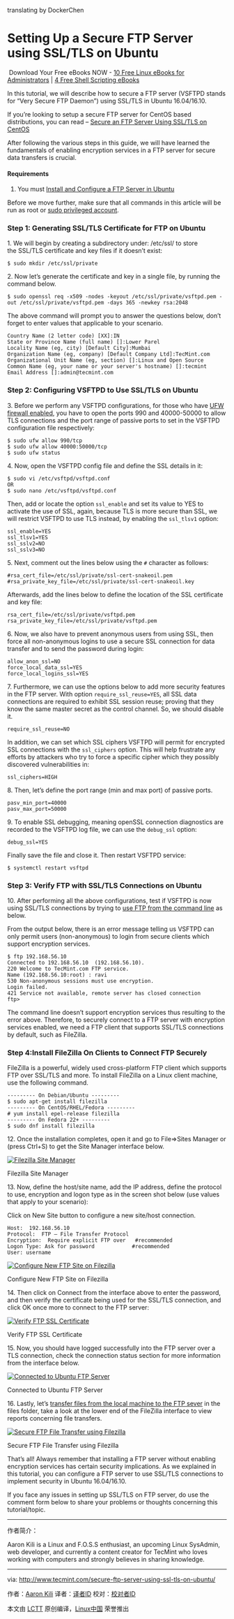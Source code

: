 translating by DockerChen

Setting Up a Secure FTP Server using SSL/TLS on Ubuntu
============================================================

 Download Your Free eBooks NOW - [10 Free Linux eBooks for Administrators][13] | [4 Free Shell Scripting eBooks][14]

In this tutorial, we will describe how to secure a FTP server (VSFTPD stands for “Very Secure FTP Daemon”) using SSL/TLS in Ubuntu 16.04/16.10.

If you’re looking to setup a secure FTP server for CentOS based distributions, you can read – [Secure an FTP Server Using SSL/TLS on CentOS][2]

After following the various steps in this guide, we will have learned the fundamentals of enabling encryption services in a FTP server for secure data transfers is crucial.

#### Requirements

1.  You must [Install and Configure a FTP Server in Ubuntu][1]

Before we move further, make sure that all commands in this article will be run as root or [sudo privileged account][3].

### Step 1: Generating SSL/TLS Certificate for FTP on Ubuntu

1. We will begin by creating a subdirectory under: /etc/ssl/ to store the SSL/TLS certificate and key files if it doesn’t exist:

```
$ sudo mkdir /etc/ssl/private
```

2. Now let’s generate the certificate and key in a single file, by running the command below.

```
$ sudo openssl req -x509 -nodes -keyout /etc/ssl/private/vsftpd.pem -out /etc/ssl/private/vsftpd.pem -days 365 -newkey rsa:2048
```

The above command will prompt you to answer the questions below, don’t forget to enter values that applicable to your scenario.

```
Country Name (2 letter code) [XX]:IN
State or Province Name (full name) []:Lower Parel
Locality Name (eg, city) [Default City]:Mumbai
Organization Name (eg, company) [Default Company Ltd]:TecMint.com
Organizational Unit Name (eg, section) []:Linux and Open Source
Common Name (eg, your name or your server's hostname) []:tecmint
Email Address []:admin@tecmint.com
```

### Step 2: Configuring VSFTPD to Use SSL/TLS on Ubuntu

3. Before we perform any VSFTPD configurations, for those who have [UFW firewall enabled][4], you have to open the ports 990 and 40000-50000 to allow TLS connections and the port range of passive ports to set in the VSFTPD configuration file respectively:

```
$ sudo ufw allow 990/tcp
$ sudo ufw allow 40000:50000/tcp
$ sudo ufw status
```

4. Now, open the VSFTPD config file and define the SSL details in it:

```
$ sudo vi /etc/vsftpd/vsftpd.conf
OR
$ sudo nano /etc/vsftpd/vsftpd.conf
```

Then, add or locate the option `ssl_enable` and set its value to YES to activate the use of SSL, again, because TLS is more secure than SSL, we will restrict VSFTPD to use TLS instead, by enabling the `ssl_tlsv1` option:

```
ssl_enable=YES
ssl_tlsv1=YES
ssl_sslv2=NO
ssl_sslv3=NO
```

5. Next, comment out the lines below using the `#` character as follows:

```
#rsa_cert_file=/etc/ssl/private/ssl-cert-snakeoil.pem
#rsa_private_key_file=/etc/ssl/private/ssl-cert-snakeoil.key
```

Afterwards, add the lines below to define the location of the SSL certificate and key file:

```
rsa_cert_file=/etc/ssl/private/vsftpd.pem
rsa_private_key_file=/etc/ssl/private/vsftpd.pem
```

6. Now, we also have to prevent anonymous users from using SSL, then force all non-anonymous logins to use a secure SSL connection for data transfer and to send the password during login:

```
allow_anon_ssl=NO
force_local_data_ssl=YES
force_local_logins_ssl=YES
```

7. Furthermore, we can use the options below to add more security features in the FTP server. With option `require_ssl_reuse=YES`, all SSL data connections are required to exhibit SSL session reuse; proving that they know the same master secret as the control channel. So, we should disable it.

```
require_ssl_reuse=NO
```

In addition, we can set which SSL ciphers VSFTPD will permit for encrypted SSL connections with the `ssl_ciphers` option. This will help frustrate any efforts by attackers who try to force a specific cipher which they possibly discovered vulnerabilities in:

```
ssl_ciphers=HIGH
```

8. Then, let’s define the port range (min and max port) of passive ports.

```
pasv_min_port=40000
pasv_max_port=50000
```

9. To enable SSL debugging, meaning openSSL connection diagnostics are recorded to the VSFTPD log file, we can use the `debug_ssl` option:

```
debug_ssl=YES
```

Finally save the file and close it. Then restart VSFTPD service:

```
$ systemctl restart vsftpd
```

### Step 3: Verify FTP with SSL/TLS Connections on Ubuntu

10. After performing all the above configurations, test if VSFTPD is now using SSL/TLS connections by trying to [use FTP from the command line][5] as below.

From the output below, there is an error message telling us VSFTPD can only permit users (non-anonymous) to login from secure clients which support encryption services.

```
$ ftp 192.168.56.10
Connected to 192.168.56.10  (192.168.56.10).
220 Welcome to TecMint.com FTP service.
Name (192.168.56.10:root) : ravi
530 Non-anonymous sessions must use encryption.
Login failed.
421 Service not available, remote server has closed connection
ftp>
```

The command line doesn’t support encryption services thus resulting to the error above. Therefore, to securely connect to a FTP server with encryption services enabled, we need a FTP client that supports SSL/TLS connections by default, such as FileZilla.

### Step 4:Install FileZilla On Clients to Connect FTP Securely

FileZilla is a powerful, widely used cross-platform FTP client which supports FTP over SSL/TLS and more. To install FileZilla on a Linux client machine, use the following command.

```
--------- On Debian/Ubuntu ---------
$ sudo apt-get install filezilla   
--------- On CentOS/RHEL/Fedora --------- 
# yum install epel-release filezilla
--------- On Fedora 22+ --------- 
$ sudo dnf install filezilla
```

12. Once the installation completes, open it and go to File=>Sites Manager or (press Ctrl+S) to get the Site Manager interface below.

[
 ![Filezilla Site Manager](http://www.tecmint.com/wp-content/uploads/2017/02/Filezilla-Site-Manager.png) 
][6]

Filezilla Site Manager

13. Now, define the host/site name, add the IP address, define the protocol to use, encryption and logon type as in the screen shot below (use values that apply to your scenario):

Click on New Site button to configure a new site/host connection.

```
Host:  192.168.56.10
Protocol:  FTP – File Transfer Protocol
Encryption:  Require explicit FTP over   #recommended 
Logon Type: Ask for password	        #recommended 
User: username
```
[
 ![Configure New FTP Site on Filezilla](http://www.tecmint.com/wp-content/uploads/2017/02/Configure-New-FTP-Site-on-Filezilla.png) 
][7]

Configure New FTP Site on Filezilla

14. Then click on Connect from the interface above to enter the password, and then verify the certificate being used for the SSL/TLS connection, and click OK once more to connect to the FTP server:

[
 ![Verify FTP SSL Certificate](http://www.tecmint.com/wp-content/uploads/2017/02/Verify-FTP-SSL-Certificate-1.png) 
][8]

Verify FTP SSL Certificate

15. Now, you should have logged successfully into the FTP server over a TLS connection, check the connection status section for more information from the interface below.

[
 ![Connected to Ubuntu FTP Server](http://www.tecmint.com/wp-content/uploads/2017/02/Connected-Ubuntu-FTP-Server.png) 
][9]

Connected to Ubuntu FTP Server

16. Lastly, let’s [transfer files from the local machine to the FTP sever][10] in the files folder, take a look at the lower end of the FileZilla interface to view reports concerning file transfers.

[
 ![Secure FTP File Transfer using Filezilla](http://www.tecmint.com/wp-content/uploads/2017/02/Transfer-Files-Securely-using-FTP.png) 
][11]

Secure FTP File Transfer using Filezilla

That’s all! Always remember that installing a FTP server without enabling encryption services has certain security implications. As we explained in this tutorial, you can configure a FTP server to use SSL/TLS connections to implement security in Ubuntu 16.04/16.10.

If you face any issues in setting up SSL/TLS on FTP server, do use the comment form below to share your problems or thoughts concerning this tutorial/topic.

--------------------------------------------------------------------------------


作者简介：

Aaron Kili is a Linux and F.O.S.S enthusiast, an upcoming Linux SysAdmin, web developer, and currently a content creator for TecMint who loves working with computers and strongly believes in sharing knowledge.

--------------------------------------------------------------------------------

via: http://www.tecmint.com/secure-ftp-server-using-ssl-tls-on-ubuntu/

作者：[Aaron Kili][a]
译者：[译者ID](https://github.com/译者ID)
校对：[校对者ID](https://github.com/校对者ID)

本文由 [LCTT](https://github.com/LCTT/TranslateProject) 原创编译，[Linux中国](https://linux.cn/) 荣誉推出

[a]:http://www.tecmint.com/author/aaronkili/

[1]:http://www.tecmint.com/install-ftp-server-in-ubuntu/
[2]:http://www.tecmint.com/axel-commandline-download-accelerator-for-linux/
[3]:http://www.tecmint.com/sudoers-configurations-for-setting-sudo-in-linux/
[4]:http://www.tecmint.com/how-to-install-and-configure-ufw-firewall/
[5]:http://www.tecmint.com/sftp-command-examples/
[6]:http://www.tecmint.com/wp-content/uploads/2017/02/Filezilla-Site-Manager.png
[7]:http://www.tecmint.com/wp-content/uploads/2017/02/Configure-New-FTP-Site-on-Filezilla.png
[8]:http://www.tecmint.com/wp-content/uploads/2017/02/Verify-FTP-SSL-Certificate-1.png
[9]:http://www.tecmint.com/wp-content/uploads/2017/02/Connected-Ubuntu-FTP-Server.png
[10]:http://www.tecmint.com/sftp-command-examples/
[11]:http://www.tecmint.com/wp-content/uploads/2017/02/Transfer-Files-Securely-using-FTP.png
[12]:http://www.tecmint.com/author/aaronkili/
[13]:http://www.tecmint.com/10-useful-free-linux-ebooks-for-newbies-and-administrators/
[14]:http://www.tecmint.com/free-linux-shell-scripting-books/
